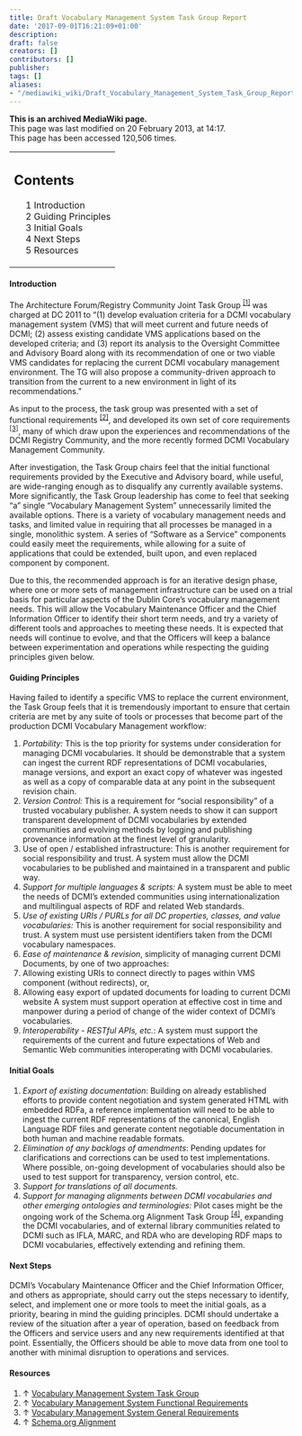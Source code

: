 ```yaml
---
title: Draft Vocabulary Management System Task Group Report
date: '2017-09-01T16:21:09+01:00'
description: 
draft: false
creators: []
contributors: []
publisher: 
tags: []
aliases:
- "/mediawiki_wiki/Draft_Vocabulary_Management_System_Task_Group_Report.html"
---
```


 **This is an archived MediaWiki page.**  
This page was last modified on 20 February 2013, at 14:17.  
This page has been accessed 120,506 times.

<table id="toc" class="toc">
  <tr>
    <td>
      <div id="toctitle">
        <h2>Contents</h2>
      </div>
      <ul>
        <li class="toclevel-1 tocsection-1"><a href="#Introduction"><span class="tocnumber">1</span> <span class="toctext">Introduction</span></a></li>
        <li class="toclevel-1 tocsection-2"><a href="#Guiding_Principles"><span class="tocnumber">2</span> <span class="toctext">Guiding Principles</span></a></li>
        <li class="toclevel-1 tocsection-3"><a href="#Initial_Goals"><span class="tocnumber">3</span> <span class="toctext">Initial Goals</span></a></li>
        <li class="toclevel-1 tocsection-4"><a href="#Next_Steps"><span class="tocnumber">4</span> <span class="toctext">Next Steps</span></a></li>
        <li class="toclevel-1 tocsection-5"><a href="#Resources"><span class="tocnumber">5</span> <span class="toctext">Resources</span></a></li>
      </ul>
    </td>
  </tr>
</table>

#### Introduction 

The Architecture Forum/Registry Community Joint Task Group <sup id="cite_ref-task_group_0-0" class="reference"><a href="#cite_note-task_group-0">[1]</a></sup> was charged at DC 2011 to “(1) develop evaluation criteria for a DCMI vocabulary management system (VMS) that will meet current and future needs of DCMI; (2) assess existing candidate VMS applications based on the developed criteria; and (3) report its analysis to the Oversight Committee and Advisory Board along with its recommendation of one or two viable VMS candidates for replacing the current DCMI vocabulary management environment. The TG will also propose a community-driven approach to transition from the current to a new environment in light of its recommendations.”

As input to the process, the task group was presented with a set of functional requirements <sup id="cite_ref-functional_1-0" class="reference"><a href="#cite_note-functional-1">[2]</a></sup>, and developed its own set of core requirements <sup id="cite_ref-general_2-0" class="reference"><a href="#cite_note-general-2">[3]</a></sup>, many of which draw upon the experiences and recommendations of the DCMI Registry Community, and the more recently formed DCMI Vocabulary Management Community.

After investigation, the Task Group chairs feel that the initial functional requirements provided by the Executive and Advisory board, while useful, are wide-ranging enough as to disqualify any currently available systems. More significantly, the Task Group leadership has come to feel that seeking “a” single “Vocabulary Management System” unnecessarily limited the available options. There is a variety of vocabulary management needs and tasks, and limited value in requiring that all processes be managed in a single, monolithic system. A series of “Software as a Service” components could easily meet the requirements, while allowing for a suite of applications that could be extended, built upon, and even replaced component by component.

Due to this, the recommended approach is for an iterative design phase, where one or more sets of management infrastructure can be used on a trial basis for particular aspects of the Dublin Core’s vocabulary management needs. This will allow the Vocabulary Maintenance Officer and the Chief Information Officer to identify their short term needs, and try a variety of different tools and approaches to meeting these needs. It is expected that needs will continue to evolve, and that the Officers will keep a balance between experimentation and operations while respecting the guiding principles given below.

#### Guiding Principles 

Having failed to identify a specific VMS to replace the current environment, the Task Group feels that it is tremendously important to ensure that certain criteria are met by any suite of tools or processes that become part of the production DCMI Vocabulary Management workflow:

1. _Portability:_ This is the top priority for systems under consideration for managing DCMI vocabularies. It should be demonstrable that a system can ingest the current RDF representations of DCMI vocabularies, manage versions, and export an exact copy of whatever was ingested as well as a copy of comparable data at any point in the subsequent revision chain.
2. _Version Control:_ This is a requirement for “social responsibility” of a trusted vocabulary publisher. A system needs to show it can support transparent development of DCMI vocabularies by extended communities and evolving methods by logging and publishing provenance information at the finest level of granularity. 
3. Use of open / established infrastructure: This is another requirement for social responsibility and trust. A system must allow the DCMI vocabularies to be published and maintained in a transparent and public way.
4. _Support for multiple languages & scripts:_ A system must be able to meet the needs of DCMI’s extended communities using internationalization and multilingual aspects of RDF and related Web standards.
5. _Use of existing URIs / PURLs for all DC properties, classes, and value vocabularies:_ This is another requirement for social responsibility and trust. A system must use persistent identifiers taken from the DCMI vocabulary namespaces.
6. _Ease of maintenance & revision_, simplicity of managing current DCMI Documents, by one of two approaches:
  1. Allowing existing URIs to connect directly to pages within VMS component (without redirects), or, 
  2. Allowing easy export of updated documents for loading to current DCMI website 
A system must support operation at effective cost in time and manpower during a period of change of the wider context of DCMI’s vocabularies.
7. _Interoperability - RESTful APIs, etc._: A system must support the requirements of the current and future expectations of Web and Semantic Web communities interoperating with DCMI vocabularies.

#### Initial Goals 

1. _Export of existing documentation_: Building on already established efforts to provide content negotiation and system generated HTML with embedded RDFa, a reference implementation will need to be able to ingest the current RDF representations of the canonical, English Language RDF files and generate content negotiable documentation in both human and machine readable formats.
2. _Elimination of any backlogs of amendments_: Pending updates for clarifications and corrections can be used to test implementations. Where possible, on-going development of vocabularies should also be used to test support for transparency, version control, etc. 
3. _Support for translations of all documents._
4. _Support for managing alignments between DCMI vocabularies and other emerging ontologies and terminologies:_ Pilot cases might be the ongoing work of the Schema.org Alignment Task Group <sup id="cite_ref-schemaorg_3-0" class="reference"><a href="#cite_note-schemaorg-3">[4]</a></sup>, expanding the DCMI vocabularies, and of external library communities related to DCMI such as IFLA, MARC, and RDA who are developing RDF maps to DCMI vocabularies, effectively extending and refining them.

#### Next Steps 

DCMI’s Vocabulary Maintenance Officer and the Chief Information Officer, and others as appropriate, should carry out the steps necessary to identify, select, and implement one or more tools to meet the initial goals, as a priority, bearing in mind the guiding principles. DCMI should undertake a review of the situation after a year of operation, based on feedback from the Officers and service users and any new requirements identified at that point. Essentially, the Officers should be able to move data from one tool to another with minimal disruption to operations and services.

#### Resources 

1. ↑ [Vocabulary Management System Task Group](/mediawiki_wiki/Vocabulary_Management_System_Task_Group.md)
2. ↑ [Vocabulary Management System Functional Requirements](/mediawiki_wiki/Vocabulary_Management_System_Functional_Requirements.md)
3. ↑ [Vocabulary Management System General Requirements](/mediawiki_wiki/Vocabulary_Management_System_General_Requirements.md)
4. ↑ [Schema.org Alignment](/mediawiki_wiki/Schema.org_Alignment.md)

